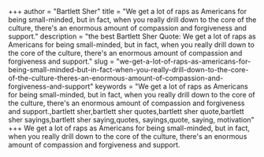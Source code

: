 +++
author = "Bartlett Sher"
title = "We get a lot of raps as Americans for being small-minded, but in fact, when you really drill down to the core of the culture, there's an enormous amount of compassion and forgiveness and support."
description = "the best Bartlett Sher Quote: We get a lot of raps as Americans for being small-minded, but in fact, when you really drill down to the core of the culture, there's an enormous amount of compassion and forgiveness and support."
slug = "we-get-a-lot-of-raps-as-americans-for-being-small-minded-but-in-fact-when-you-really-drill-down-to-the-core-of-the-culture-theres-an-enormous-amount-of-compassion-and-forgiveness-and-support"
keywords = "We get a lot of raps as Americans for being small-minded, but in fact, when you really drill down to the core of the culture, there's an enormous amount of compassion and forgiveness and support.,bartlett sher,bartlett sher quotes,bartlett sher quote,bartlett sher sayings,bartlett sher saying,quotes, sayings,quote, saying, motivation"
+++
We get a lot of raps as Americans for being small-minded, but in fact, when you really drill down to the core of the culture, there's an enormous amount of compassion and forgiveness and support.

